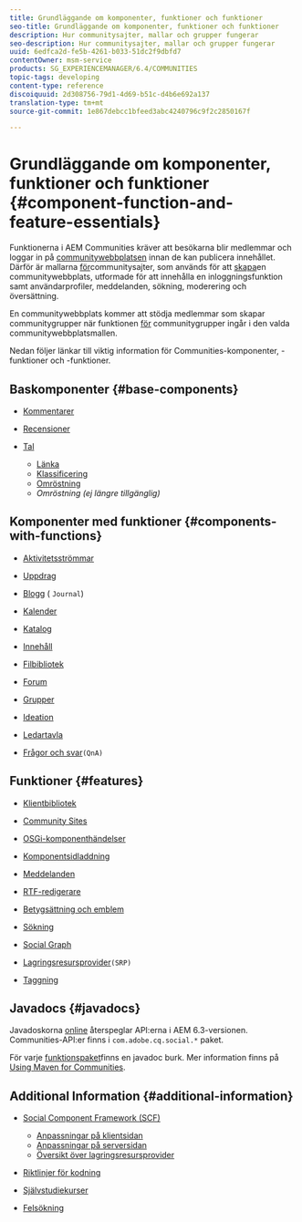 ```yaml
---
title: Grundläggande om komponenter, funktioner och funktioner
seo-title: Grundläggande om komponenter, funktioner och funktioner
description: Hur communitysajter, mallar och grupper fungerar
seo-description: Hur communitysajter, mallar och grupper fungerar
uuid: 6edfca2d-fe5b-4261-b033-51dc2f9dbfd7
contentOwner: msm-service
products: SG_EXPERIENCEMANAGER/6.4/COMMUNITIES
topic-tags: developing
content-type: reference
discoiquuid: 2d308756-79d1-4d69-b51c-d4b6e692a137
translation-type: tm+mt
source-git-commit: 1e867debcc1bfeed3abc4240796c9f2c2850167f

---
```



# Grundläggande om komponenter, funktioner och funktioner {#component-function-and-feature-essentials}

Funktionerna i AEM Communities kräver att besökarna blir medlemmar och loggar in på [communitywebbplatsen](overview.md#communitiessites) innan de kan publicera innehållet. Därför är mallarna [för](sites.md)communitysajter, som används för att [skapa](sites-console.md)en communitywebbplats, utformade för att innehålla en inloggningsfunktion samt användarprofiler, meddelanden, sökning, moderering och översättning.

En communitywebbplats kommer att stödja medlemmar som skapar communitygrupper när funktionen [för](functions.md#groups-function) communitygrupper ingår i den valda communitywebbplatsmallen.

Nedan följer länkar till viktig information för Communities-komponenter, -funktioner och -funktioner.

## Baskomponenter {#base-components}

* [Kommentarer](essentials-comments.md)
* [Recensioner](reviews-basics.md)
* [Tal](tally.md)

   * [Länka](essentials-liking.md)
   * [Klassificering](rating-basics.md)
   * [Omröstning](essentials-voting.md)
   * *Omröstning (ej längre tillgänglig)*

## Komponenter med funktioner {#components-with-functions}

* [Aktivitetsströmmar](essentials-activities.md)
* [Uppdrag](essentials-assignments.md)
* [Blogg](blog-developer-basics.md) ( `Journal`)

* [Kalender](calendar-basics-for-developers.md)
* [Katalog](catalog-developer-essentials.md)
* [Innehåll](essentials-featured.md)
* [Filbibliotek](essentials-file-library.md)
* [Forum](essentials-forum.md)
* [Grupper](essentials-groups.md)
* [Ideation](ideation.md)
* [Ledartavla](leaderboard.md)
* [Frågor och svar](qna-essentials.md)`(QnA)`

## Funktioner {#features}

* [Klientbibliotek](clientlibs.md)
* [Community Sites](sites-for-developers.md)
* [OSGi-komponenthändelser](events.md)
* [Komponentsidladdning](sideloading.md)
* [Meddelanden](essentials-messaging.md)
* [RTF-redigerare](rte.md)
* [Betygsättning och emblem](configure-scoring.md)
* [Sökning](search-implementation.md)
* [Social Graph](essentials-socialgraph.md)
* [Lagringsresursprovider](srp-and-ugc.md)`(SRP)`

* [Taggning](tag.md)

## Javadocs {#javadocs}

Javadoskorna [online](../../help/sites-developing/reference-materials.md) återspeglar API:erna i AEM 6.3-versionen.\
Communities-API:er finns i `com.adobe.cq.social.*` paket.

För varje [funktionspaket](deploy-communities.md#latestfeaturepack)finns en javadoc burk. Mer information finns på [Using Maven for Communities](maven.md#javadocs).

## Additional Information {#additional-information}

* [Social Component Framework (SCF)](scf.md)

   * [Anpassningar på klientsidan](client-customize.md)
   * [Anpassningar på serversidan](server-customize.md)
   * [Översikt över lagringsresursprovider](srp.md)

* [Riktlinjer för kodning](code-guide.md)
* [Självstudiekurser](tutorials.md)
* [Felsökning](troubleshooting.md)

